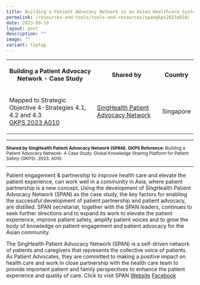 ```yaml
---
title: Building a Patient Advocacy Network in an Asian Healthcare System
permalink: /resources-and-tools/tools-and-resources/spangkps2023a010/
date: 2023-09-10
layout: post
description: ""
image: ""
variant: tiptap
---
```

<table>
<tbody>
<tr>
<th rowspan="1" colspan="1">
<p>Building a Patient Advocacy Network - Case Study</p>
</th>
<th rowspan="1" colspan="1">
<p>Shared by</p>
</th>
<th rowspan="1" colspan="1">
<p>Country</p>
</th>
</tr>
<tr>
<td rowspan="1" colspan="1">
<p>Mapped to Strategic Objective 4-Strategies 4.1, 4.2 and 4.3
<br><a href="/files/gkps_2023-a010.pdf" rel="noopener noreferrer nofollow" target="_blank">GKPS 2023 A010</a>
</p>
</td>
<td rowspan="1" colspan="1">
<p><a href="https://www.singhealthdukenus.com.sg/ipsq/singhealth-patient-advocacy-network" rel="noopener noreferrer nofollow" target="_blank">SingHealth Patient Advocacy Network</a>
</p>
</td>
<td rowspan="1" colspan="1">
<p>Singapore</p>
</td>
</tr>
</tbody>
</table>
<hr>
<p><strong><sub>Shared by SingHealth Patient Advocacy Network (SPAN). GKPS Reference: </sub></strong><sub>Building a Patient Advocacy Network- A Case Study. Global Knowledge Sharing Platform for Patient Safety (GKPS). 2023. A010.</sub>
</p>
<hr>
<p>Patient engagement &amp; partnership to improve health care and elevate
the patient experience, can work well in a community in Asia, where patient
partnership is a new concept. Using the development of SingHealth Patient
Advocacy Network (SPAN) as the case study, the key factors for enabling
the successful development of patient partnership and patient advocacy,
are distilled. SPAN secretariat, together with the SPAN leaders, continues
to seek further directions and to expand its work to elevate the patient
experience, improve patient safety, amplify patient voices and to grow
the body of knowledge on patient engagement and patient advocacy for the
Asian community.</p>
<p>The SingHealth Patient Advocacy Network (SPAN) is a self-driven network
of patients and caregivers that represents the collective voice of patients.
As Patient Advocates, they are committed to making a positive impact on
health care and work in close partnership with the health care team to
provide important patient and family perspectives to enhance the patient
experience and quality of care. Click to visit SPAN <a href="https://www.singhealthdukenus.com.sg/ipsq/singhealth-patient-advocacy-network" rel="noopener noreferrer nofollow" target="_blank">Website</a> 
<a href="https://www.facebook.com/p/Partners-in-Care-SG-100075872484137/" rel="noopener noreferrer nofollow" target="_blank">Facebook</a>
</p>